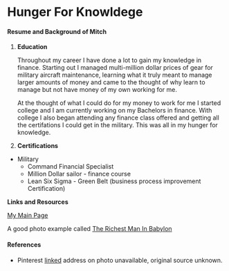 # Hunger For Knowldege

#### Resume and Background of Mitch 

1. **Education**

   Throughout my career I have done a lot to gain my knowledge in finance. Starting out I managed multi-million dollar prices of gear for military aircraft maintenance, learning what it truly meant to manage larger amounts of money and came to the thought of why learn to manage but not have money of my own working for me.
   

   At the thought of what I could do for my money to work for me I started college and I am currently working on my Bachelors in finance. With college I also began attending any finance class offered and getting all the certifations I could get in the military. This was all in my hunger for knowledge.


1. **Certifications**

 + Military
   + Command Financial Specialist 
   + Million Dollar sailor - finance course
   + Lean Six Sigma - Green Belt (business process improvement Certification)

**Links and Resources**

[My Main Page](davism25.github.io/index.md)

A good photo example called [The Richest Man In Babylon](https://www.pinterest.ph/pin/490470215649613206/)

#### References 

+ Pinterest [linked](https://www.pinterest.ph/pin/490470215649613206/) address on photo unavailable, original source unknown.

